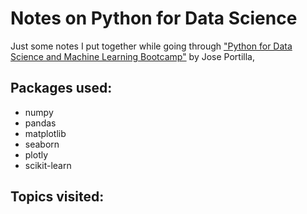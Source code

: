 
# Notes on Python for Data Science 
Just some notes I put together while going through ["Python for Data Science and Machine Learning Bootcamp"](https://www.udemy.com/python-for-data-science-and-machine-learning-bootcamp/) by Jose Portilla,
## Packages used:
* numpy
* pandas
* matplotlib
* seaborn
* plotly
* scikit-learn

## Topics visited: